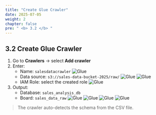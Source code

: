 ```yaml
---
title: "Create Glue Crawler"
date: 2025-07-05
weight: 2
chapter: false
pre: " <b> 3.2 </b> "
---
```


## 3.2 Create Glue Crawler

1. Go to **Crawlers** → select **Add crawler**
2. Enter:
   - Name: `salesdatacrawler`
  ![Glue](../../images/03/032/1.png?featherlight=false&width=90pc)
   - Data source: `s3://sales-data-bucket-2025/raw/`
  ![Glue](../../images/03/032/2.png?featherlight=false&width=90pc)
  ![Glue](../../images/03/032/3.png?featherlight=false&width=90pc)
   - IAM Role: select the created role
  ![Glue](../../images/03/032/4.png?featherlight=false&width=90pc)
3. Output:
   - Database: `sales_analysis_db`
   - Board: `sales_data_raw`
  ![Glue](../../images/03/032/5.png?featherlight=false&width=90pc)
  ![Glue](../../images/03/032/6.png?featherlight=false&width=90pc)
  ![Glue](../../images/03/032/7.png?featherlight=false&width=90pc)
  ![Glue](../../images/03/032/8.png?featherlight=false&width=90pc) 
> The crawler auto-detects the schema from the CSV file.
